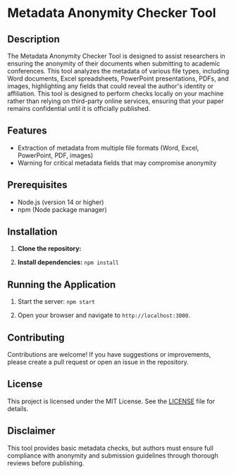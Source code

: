 # Metadata Anonymity Checker Tool

## Description

The Metadata Anonymity Checker Tool is designed to assist researchers in ensuring the anonymity of their documents when submitting to academic conferences. This tool analyzes the metadata of various file types, including Word documents, Excel spreadsheets, PowerPoint presentations, PDFs, and images, highlighting any fields that could reveal the author's identity or affiliation. This tool is designed to perform checks locally on your machine rather than relying on third-party online services, ensuring that your paper remains confidential until it is officially published.

## Features

- Extraction of metadata from multiple file formats (Word, Excel, PowerPoint, PDF, images)
- Warning for critical metadata fields that may compromise anonymity

## Prerequisites

- Node.js (version 14 or higher)
- npm (Node package manager)

## Installation

1. **Clone the repository:**

2. **Install dependencies:**
   ```npm install```

## Running the Application

1. Start the server:
   ```npm start```

2. Open your browser and navigate to `http://localhost:3000`.

## Contributing

Contributions are welcome! If you have suggestions or improvements, please create a pull request or open an issue in the repository.

## License

This project is licensed under the MIT License. See the [LICENSE](LICENSE) file for details.

## Disclaimer

This tool provides basic metadata checks, but authors must ensure full compliance with anonymity and submission guidelines through thorough reviews before publishing.
